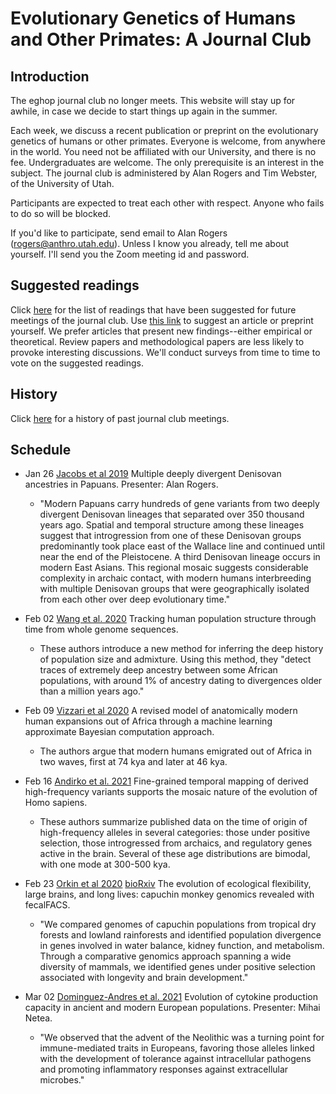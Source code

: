 # Evolutionary Genetics of Humans and Other Primates: A Journal Club

## Introduction

The eghop journal club no longer meets. This website will stay up for
awhile, in case we decide to start things up again in the summer.

Each week, we discuss a recent publication or preprint on the
evolutionary genetics of humans or other primates. Everyone is
welcome, from anywhere in the world. You need not be affiliated with
our University, and there is no fee. Undergraduates are welcome.  The
only prerequisite is an interest in the subject. The journal club is
administered by Alan Rogers and Tim Webster, of the University of
Utah.

Participants are expected to treat each other with respect. Anyone who
fails to do so will be blocked.

If you'd like to participate, send email to Alan Rogers
([rogers@anthro.utah.edu](mailto:rogers@anthro.utah.edu)). Unless I
know you already, tell me about yourself. I'll send you the Zoom
meeting id and password.

## Suggested readings

Click [here](suggested.html) for the list of readings that have been
suggested for future meetings of the journal club. Use
[this link][gform] to suggest an article or preprint yourself. We
prefer articles that present new findings--either empirical or
theoretical. Review papers and methodological papers are less likely
to provoke interesting discussions. We'll conduct surveys from time to
time to vote on the suggested readings.

## History

Click [here](past.html) for a history of past journal club meetings.

## Schedule

* Jan 26 [Jacobs et al 2019][jacobs19:cell] Multiple deeply divergent
  Denisovan ancestries in Papuans. Presenter: Alan Rogers.

  * "Modern Papuans carry hundreds of gene variants from two deeply
    divergent Denisovan lineages that separated over 350 thousand
    years ago. Spatial and temporal structure among these lineages
    suggest that introgression from one of these Denisovan groups
    predominantly took place east of the Wallace line and continued
    until near the end of the Pleistocene. A third Denisovan lineage
    occurs in modern East Asians. This regional mosaic suggests
    considerable complexity in archaic contact, with modern humans
    interbreeding with multiple Denisovan groups that were
    geographically isolated from each other over deep evolutionary
    time."


* Feb 02 [Wang et al. 2020][wang20:plog] Tracking human population structure
  through time from whole genome sequences.

  * These authors introduce a new method for inferring the deep
  history of population size and admixture. Using this method, they
  "detect traces of extremely deep ancestry between some African
  populations, with around 1% of ancestry dating to divergences older
  than a million years ago."


* Feb 09 [Vizzari et al 2020][vizzari20:genes] A revised model of
    anatomically modern human expansions out of Africa through a
    machine learning approximate Bayesian computation approach.

  * The authors argue that modern humans emigrated out of Africa in
    two waves, first at 74 kya and later at 46 kya.

* Feb 16 [Andirko et al. 2021][andirko21:biorxiv] Fine-grained temporal
   mapping of derived high-frequency variants supports the mosaic
   nature of the evolution of Homo sapiens. 

  * These authors summarize published data on the time of origin of
    high-frequency alleles in several categories: those under positive
    selection, those introgressed from archaics, and regulatory genes
    active in the brain. Several of these age distributions are
    bimodal, with one mode at 300-500 kya.

* Feb 23 [Orkin et al 2020][orkin21:pnas] [bioRxiv][orkin20:biorxiv] The
   evolution of ecological flexibility, large brains, and long lives:
   capuchin monkey genomics revealed with fecalFACS.

  * "We compared genomes of capuchin populations from tropical dry
    forests and lowland rainforests and identified population
    divergence in genes involved in water balance, kidney function,
    and metabolism. Through a comparative genomics approach spanning a
    wide diversity of mammals, we identified genes under positive
    selection associated with longevity and brain development."

* Mar 02 [Dominguez-Andres et al. 2021][dominguezandres21:biorxiv] Evolution
   of cytokine production capacity in ancient and modern European
   populations. Presenter: Mihai Netea.

  * "We observed that the advent of the Neolithic was a turning point
    for immune-mediated traits in Europeans, favoring those alleles
    linked with the development of tolerance against intracellular
    pathogens and promoting inflammatory responses against
    extracellular microbes." 

[gform]:
https://docs.google.com/forms/d/e/1FAIpQLSeC-CnDFiBVV5Zw_SR-CrBe5zYSijwkM1aiIqKeDjeQX2eRQQ/viewform?usp=sf_link

[jacobs19:cell]:
https://www.cell.com/cell/fulltext/S0092-8674(19)30218-1

[wang20:plog]:
https://journals.plos.org/plosgenetics/article?id=10.1371/journal.pgen.1008552

[vizzari20:genes]:
https://www.mdpi.com/2073-4425/11/12/1510

[andirko21:biorxiv]:
https://www.biorxiv.org/content/10.1101/2021.01.22.427608v1

[orkin20:biorxiv]:
https://www.biorxiv.org/content/10.1101/366112v6.full

[orkin21:pnas]:
https://www.pnas.org/content/118/7/e2010632118

[dominguezandres21:biorxiv]:
https://www.biorxiv.org/content/10.1101/2021.01.14.426690v1

